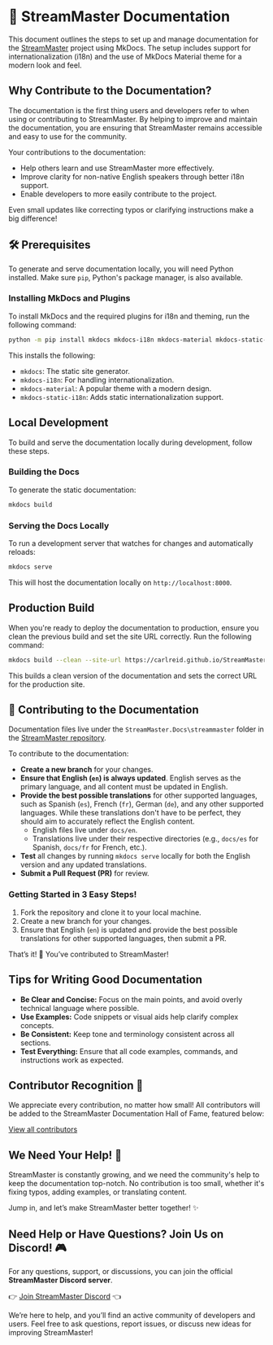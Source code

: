 # 📘 StreamMaster Documentation

This document outlines the steps to set up and manage documentation for the [StreamMaster](https://github.com/carlreid/StreamMaster) project using MkDocs. The setup includes support for internationalization (i18n) and the use of MkDocs Material theme for a modern look and feel.

## Why Contribute to the Documentation?

The documentation is the first thing users and developers refer to when using or contributing to StreamMaster. By helping to improve and maintain the documentation, you are ensuring that StreamMaster remains accessible and easy to use for the community.

Your contributions to the documentation:

- Help others learn and use StreamMaster more effectively.
- Improve clarity for non-native English speakers through better i18n support.
- Enable developers to more easily contribute to the project.

Even small updates like correcting typos or clarifying instructions make a big difference!

## 🛠 Prerequisites

To generate and serve documentation locally, you will need Python installed. Make sure `pip`, Python's package manager, is also available.

### Installing MkDocs and Plugins

To install MkDocs and the required plugins for i18n and theming, run the following command:

```bash
python -m pip install mkdocs mkdocs-i18n mkdocs-material mkdocs-static-i18n mkdocs-include-markdown-plugin
```

This installs the following:

- `mkdocs`: The static site generator.
- `mkdocs-i18n`: For handling internationalization.
- `mkdocs-material`: A popular theme with a modern design.
- `mkdocs-static-i18n`: Adds static internationalization support.

## Local Development

To build and serve the documentation locally during development, follow these steps.

### Building the Docs

To generate the static documentation:

```bash
mkdocs build
```

### Serving the Docs Locally

To run a development server that watches for changes and automatically reloads:

```bash
mkdocs serve
```

This will host the documentation locally on `http://localhost:8000`.

## Production Build

When you're ready to deploy the documentation to production, ensure you clean the previous build and set the site URL correctly. Run the following command:

```bash
mkdocs build --clean --site-url https://carlreid.github.io/StreamMaster/
```

This builds a clean version of the documentation and sets the correct URL for the production site.

## 📝 Contributing to the Documentation

Documentation files live under the `StreamMaster.Docs\streammaster` folder in the [StreamMaster repository](https://github.com/carlreid/StreamMaster).

To contribute to the documentation:

- **Create a new branch** for your changes.
- **Ensure that English (`en`) is always updated**. English serves as the primary language, and all content must be updated in English.
- **Provide the best possible translations** for other supported languages, such as Spanish (`es`), French (`fr`), German (`de`), and any other supported languages. While these translations don't have to be perfect, they should aim to accurately reflect the English content.
  - English files live under `docs/en`.
  - Translations live under their respective directories (e.g., `docs/es` for Spanish, `docs/fr` for French, etc.).
- **Test** all changes by running `mkdocs serve` locally for both the English version and any updated translations.
- **Submit a Pull Request (PR)** for review.

### Getting Started in 3 Easy Steps!

1. Fork the repository and clone it to your local machine.
2. Create a new branch for your changes.
3. Ensure that English (`en`) is updated and provide the best possible translations for other supported languages, then submit a PR.

That’s it! 🎉 You’ve contributed to StreamMaster!

## Tips for Writing Good Documentation

- **Be Clear and Concise:** Focus on the main points, and avoid overly technical language where possible.
- **Use Examples:** Code snippets or visual aids help clarify complex concepts.
- **Be Consistent:** Keep tone and terminology consistent across all sections.
- **Test Everything:** Ensure that all code examples, commands, and instructions work as expected.

## Contributor Recognition 🌟

We appreciate every contribution, no matter how small! All contributors will be added to the StreamMaster Documentation Hall of Fame, featured below:

[View all contributors](Contributors.md)

## We Need Your Help! 🤝

StreamMaster is constantly growing, and we need the community's help to keep the documentation top-notch. No contribution is too small, whether it's fixing typos, adding examples, or translating content.

Jump in, and let’s make StreamMaster better together! ✨

## Need Help or Have Questions? Join Us on Discord! 🎮

For any questions, support, or discussions, you can join the official **StreamMaster Discord server**.

👉 [Join StreamMaster Discord](https://discord.gg/gFz7EtHhG2) 👈

We’re here to help, and you’ll find an active community of developers and users. Feel free to ask questions, report issues, or discuss new ideas for improving StreamMaster!
